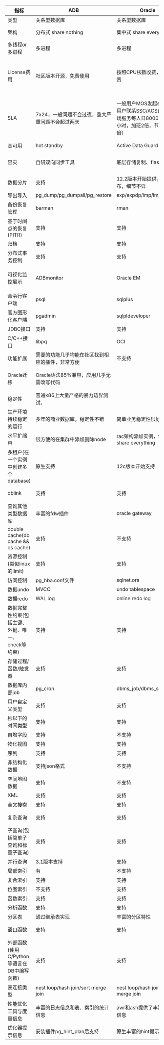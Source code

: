 指标|	ADB	|Oracle|	MySQL
--|--|--|--
类型	|关系型数据库|	关系型数据库|	关系型数据库
架构|	分布式 share nothing|	集中式 share everything|	分布式 share nothing
多线程or多进程|	多进程|	多进程	|多线程
License费用|	社区版本开源，免费使用	|按照CPU核数收费，价格昂贵|	社区版本开源，免费使用。商业版本从Oracle公司购买授权
SLA	|7x24，一般问题不会过夜，重大严重问题不会超过两天|	一般用户MOS发起sr，高级用户联系SSC/ACS部门，现场服务每人日8000RMB（8小时，加班2倍，节假日3倍）|	社区版本无技术支持，商业版本联系Oracle公司销售代表获取技术支持
高可用|	hot standby	|Active Data Guard	|主从复制
容灾|	自研双向同步工具|	底层存储复制、flashcopy等	|PXC/基于proxy的多主方案
数据分片|	支持|	12.2版本开始提供，未发布，细节不详	|支持
导出导入|	pg_dump/pg_dumpall/pg_restore|	exp/expdp/imp/impdp	|mysqldump
备份恢复管理|	barman	|rman	|xrabackup
基于时间点的恢复(PITR)	|支持|	支持	|支持
归档|	支持|	支持|	支持
分布式事务控制|	支持|	支持|	支持
可视化监控展示	|ADBmonitor	|Oracle EM	|Percona Monitoring and Management
命令行客户端|	psql|	sqlplus	|mysql
官方图形化客户端|	pgadmin|	sqlpldeveloper	|MySQL GUI Tools
JDBC接口|	支持	|支持	|支持
C/C++接口|	libpq|OCI|	libmysql
功能扩展|	需要的功能几乎均能在社区找到相应的插件，非常方便|	不支持	|支持
Oracle迁移	|Oracle语法85%兼容，应用几乎无需改写代码| |		语法改动很多，对应用要求很高
稳定性|	普通x86上大量严格的暴力边界测试，
生产环境持续稳定的运行|	多年的商业数据库，稳定性不错	|简单业务稳定性很好
水平扩缩容|	很方便的在集群中添加删除node|	rac架构添加实例，依然需要share everything	|支持
多租户(在一个实例中创建多个database)|	原生支持|	12c版本开始支持	|不支持，需要应用自己实现
dblink|	支持|	支持|	支持/功能有限
查询其他类型数据库|	丰富的fdw插件|	oracle gateway	|不支持
double cache(db cache && os cache)	|支持|	不支持	|不支持
资源控制(类似linux的limit)	|支持|	支持|	支持
访问控制|	pg_hba.conf文件	|sqlnet.ora	|权限表
数据undo|	MVCC|	undo tablespace	|undo log
数据redo|	WAL log	|online redo log|	redo log
数据完整性约束(包括主键、外键、唯一、check等约束)|支持	|支持|	支持
存储过程/函数/触发器|	支持	|支持|	支持
数据库内部job|	pg_cron	|dbms_job/dbms_scheduler|	Event Scheduler
用户自定义类型|	支持|	支持|	不支持
秒以下的时间类型|	支持	|支持	|支持
自增字段|	支持|	不支持|	支持
物化视图|	支持|	支持|	不支持
序列|	支持|	支持|	不支持
非结构化数据|	支持json格式|	不支持	|5.7.7版本后支持
空间地图数据|	支持|	不支持|	不支持
XML	|支持|	支持|	支持
全文搜索|	支持|	支持|	支持
复杂查询|	支持|	支持|	语法支持，但性能有限
子查询(包括简单子查询和标量子查询)|	支持|	支持|	支持，但性能很差
并行查询|	3.1版本支持|	支持|	不支持
局部索引|	有	|不支持	|不支持
复合索引|	支持|	支持|	支持
位图索引|	不支持|	支持|	支持
函数索引|	支持|	支持|	不支持
分析函数|	支持|	支持|	不支持
分区表	|通过继承表实现	|丰富的分区特性|	支持
窗口函数|	支持|	支持|	官方分支不支持
外部函数(使用C/Python等语言在DB中编写函数)	|支持|	支持|	不支持
表连接类型	|nest loop/hash join/sort merge join|	nest loop/hash join/sort merge join|	nest loop
性能优化工具与度量信息|	丰富的日志信息和表、索引的统计信息	|awr和ash提供了丰富的诊断信息|	内部性能视图和对象统计信息
优化器提示信息|	安装插件pg_hint_plan后支持|	原生丰富的hint提示	|支持，数量有限
